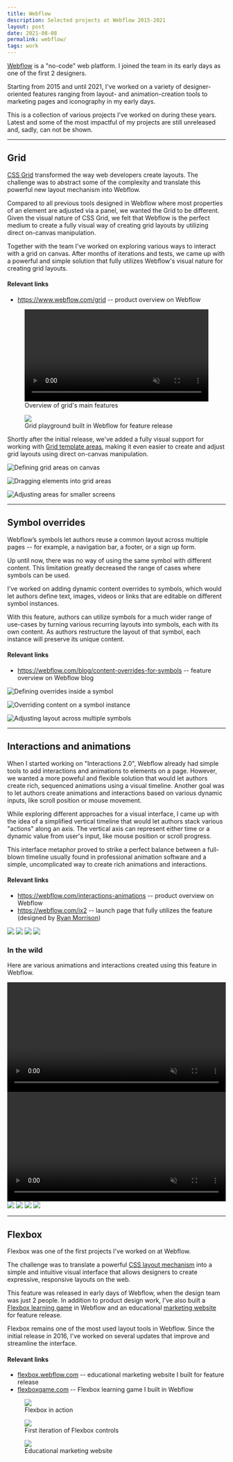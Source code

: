 ```yaml
---
title: Webflow
description: Selected projects at Webflow 2015-2021
layout: post
date: 2021-08-08
permalink: webflow/
tags: work
---
```


[Webflow](https://webflow.com) is a "no-code" web platform. I joined the team in
its early days as one of the first 2 designers.

Starting from 2015 and until 2021, I've worked on a variety of designer-oriented
features ranging from layout- and animation-creation tools to marketing pages
and iconography in my early days.

This is a collection of various projects I've worked on during these years.
Latest and some of the most impactful of my projects are still unreleased and,
sadly, can not be shown.

---

## Grid

[CSS Grid](https://developer.mozilla.org/en-US/docs/Web/CSS/CSS_Grid_Layout)
transformed the way web developers create layouts. The challenge was to abstract
some of the complexity and translate this powerful new layout mechanism into
Webflow.

Compared to all previous tools designed in Webflow where most properties of an
element are adjusted via a panel, we wanted the Grid to be different. Given the
visual nature of CSS Grid, we felt that Webflow is the perfect medium to create
a fully visual way of creating grid layouts by utilizing direct on-canvas
manipulation.

Together with the team I've worked on exploring various ways to interact with a
grid on canvas. After months of iterations and tests, we came up with a powerful
and simple solution that fully utilizes Webflow's visual nature for creating
grid layouts.

#### Relevant links

- <https://www.webflow.com/grid> -- product overview on Webflow

<figure class="lg:-mx-24">
    <video controls autoplay loop muted width="100%"> <source src='/img/about/webflow-grid.mp4' /> </video>
    <figcaption>Overview of grid's main features</figcaption>
</figure>

<figure>
    <img src="/img/about/webflow-grid-playground.gif"/>
    <figcaption>Grid playground built in Webflow for feature release</figcaption>
</figure>

Shortly after the initial release, we've added a fully visual support for
working with
[Grid template areas](https://developer.mozilla.org/en-US/docs/Web/CSS/CSS_Grid_Layout/Grid_Template_Areas),
making it even easier to create and adjust grid layouts using direct on-canvas
manipulation.

![Defining grid areas on canvas](/img/about/webflow-grid-areas-1.gif)

![Dragging elements into grid areas](/img/about/webflow-grid-areas-2.gif)

![Adjusting areas for smaller screens](/img/about/webflow-grid-areas-3.gif)

---

## Symbol overrides

Webflow’s symbols let authors reuse a common layout across multiple pages -- for
example, a navigation bar, a footer, or a sign up form.

Up until now, there was no way of using the same symbol with different content.
This limitation greatly decreased the range of cases where symbols can be used.

I've worked on adding dynamic content overrides to symbols, which would let
authors define text, images, videos or links that are editable on different
symbol instances.

With this feature, authors can utilize symbols for a much wider range of
use-cases by turning various recurring layouts into symbols, each with its own
content. As authors restructure the layout of that symbol, each instance will
preserve its unique content.

#### Relevant links

- <https://webflow.com/blog/content-overrides-for-symbols> -- feature overview
  on Webflow blog

![Defining overrides inside a symbol](/img/about/webflow-symbols-1.gif)

![Overriding content on a symbol instance](/img/about/webflow-symbols-2.gif)

![Adjusting layout across multiple symbols](/img/about/webflow-symbols-3.gif)

---

## Interactions and animations

When I started working on "Interactions 2.0", Webflow already had simple tools
to add interactions and animations to elements on a page. However, we wanted a
more poweful and flexible solution that would let authors create rich, sequenced
animations using a visual timeline. Another goal was to let authors create
animations and interactions based on various dynamic inputs, like scroll
position or mouse movement.

While exploring different approaches for a visual interface, I came up with the
idea of a simplified vertical timeline that would let authors stack various
"actions" along an axis. The vertical axis can represent either time or a
dynamic value from user's input, like mouse position or scroll progress.

This interface metaphor proved to strike a perfect balance between a full-blown
timeline usually found in professional animation software and a simple,
uncomplicated way to create rich animations and interactions.

#### Relevant links

- <https://webflow.com/interactions-animations> -- product overview on Webflow
- <https://webflow.com/ix2> -- launch page that fully utilizes the feature
  (designed by [Ryan Morrison](https://ryry.io))

<div class="lg:-mx-24 grid grid-cols-4 gap-4">
<img class="w-full" src="/img/about/webflow-ix-ui-click-actions.jpg">
<img class="w-full" src="/img/about/webflow-ix-ui-hover-actions.jpg">
<img class="w-full" src="/img/about/webflow-ix-ui-mouse-actions.jpg">
<img class="w-full" src="/img/about/webflow-ix-ui-scroll-actions.jpg">
</div>

### In the wild

Here are various animations and interactions created using this feature in
Webflow.

<video controls autoplay loop muted width="100%">
    <source src='/img/about/webflow-ix.mp4' />
</video>

<video controls autoplay loop muted width="100%">
    <source src='/img/about/webflow-ix-easing.mp4' />
</video>

<div class="lg:-mx-24 grid grid-cols-2 gap-4">
<img class="w-full border" src="/img/about/webflow-ix-cubes.gif">
<img class="w-full" src="/img/about/webflow-ix-parallax.gif">
<img class="w-full" src="/img/about/webflow-ix-demo.gif">
<img class="w-full" src="/img/about/webflow-ix-hover.gif">
</div>

---

## Flexbox

Flexbox was one of the first projects I've worked on at Webflow.

The challenge was to translate a powerful
[CSS layout mechanism](https://css-tricks.com/snippets/css/a-guide-to-flexbox/)
into a simple and intuitive visual interface that allows designers to create
expressive, responsive layouts on the web.

This feature was released in early days of Webflow, when the design team was
just 2 people. In addition to product design work, I've also built a
[Flexbox learning game](https://flexboxgame.com) in Webflow and an educational
[marketing website](https://flexbox.webflow.com) for feature release.

Flexbox remains one of the most used layout tools in Webflow. Since the initial
release in 2016, I've worked on several updates that improve and streamline the
interface.

#### Relevant links

- [flexbox.webflow.com](https://flexbox.webflow.com) -- educational marketing
  website I built for feature release
- [flexboxgame.com](https://www.flexboxgame.com/) -- Flexbox learning game I
  built in Webflow

<div class="lg:-mx-24 grid grid-cols-2 gap-x-4 gap-y-8">

<figure class="col-span-full">
<img src="/img/about/webflow-flexbox.gif">
<figcaption>Flexbox in action</figcaption>
</figure>

<figure>
<img src="/img/about/webflow-flexbox.webp">
<figcaption>First iteration of Flexbox controls</figcaption>
</figure>

<figure>
<img src="/img/about/webflow-flexbox-site.webp">
<figcaption>Educational marketing website</figcaption>
</figure>

</div>

